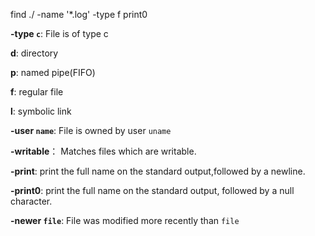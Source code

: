 find ./ -name '*.log' -type f print0


**-type `c`**: File is of type c

**d**: directory

**p**: named pipe(FIFO)

**f**: regular file

**l**: symbolic link

**-user `name`**: File is owned by user `uname`

**-writable**： Matches files which are writable.

**-print**: print the full name on the standard output,followed by a newline.

**-print0**: print the full name on the standard output, followed by a null character.

**-newer `file`**: File was modified more recently than `file`



